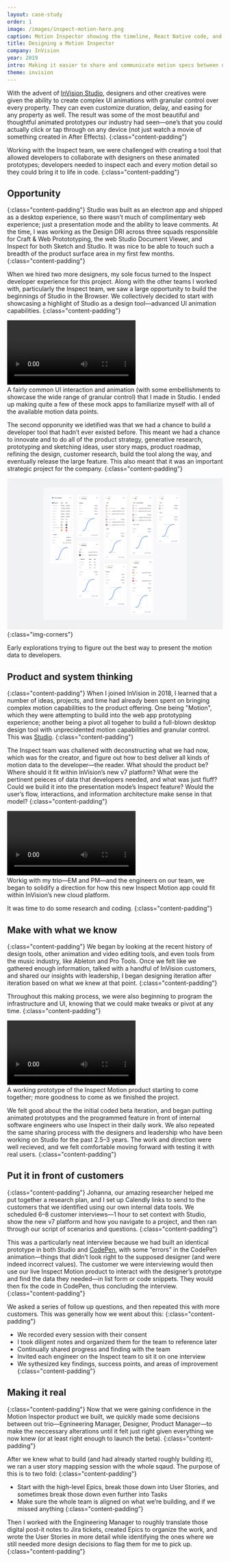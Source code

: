 ```yaml
---
layout: case-study
order: 1
image: /images/inspect-motion-hero.png
caption: Motion Inspector showing the timeline, React Native code, and list data.
title: Designing a Motion Inspector
company: InVision
year: 2019
intro: Making it easier to share and communicate motion specs between designers and developers.
theme: invision
---
```


With the advent of <a class="c-work__case-study-invision" href="https://www.invisionapp.com/studio">InVision Studio</a>, designers and other creatives were given the ability to create complex UI animations with granular control over every property. They can even customize duration, delay, and easing for any property as well. The result was some of the most beautiful and thoughtful animated prototypes our industry had seen—one’s that you could actually click or tap through on any device (not just watch a movie of something created in After Effects).
{:class="content-padding"}

Working with the Inspect team, we were challenged with creating a tool that allowed developers to collaborate with designers on these animated prototypes; developers needed to inspect each and every motion detail so they could bring it to life in code.
{:class="content-padding"}

## Opportunity
{:class="content-padding"}
Studio was built as an electron app and shipped as a desktop experience, so there wasn’t much of complimentary web experience; just a presentation mode and the ability to leave comments. At the time, I was working as the Design DRI across three squads responsible for Craft & Web Protototyping, the web Studio Document Viewer, and Inspect for both Sketch and Studio. It was nice to be able to touch such a breadth of the product surface area in my first few months.
{:class="content-padding"}

When we hired two more designers, my sole focus turned to the Inspect developer experience for this project. Along with the other teams I worked with, particularly the Inspect team, we saw a large opportunity to build the beginnings of Studio in the Browser. We collectively decided to start with showcasing a highlight of Studio as a design tool—advanced UI animation capabilities.
{:class="content-padding"}

<video playsinline="" loop="" autoplay="" preload="metadata" class="case__video">
  <source class="case__source" src="/images/videos/studio-animation-capabilities.mp4" type="video/mp4">
</video>
<figcaption>A fairly common UI interaction and animation (with some embellishments to showcase the wide range of granular control) that I made in Studio. I ended up making quite a few of these mock apps to familiarize myself with all of the available motion data points.</figcaption>

The second opporunity we idetified was that we had a chance to build a developer tool that hadn’t ever existed before. This meant we had a chance to innovate and to do all of the product strategy, generative research, prototyping and sketching ideas, user story maps, product roadmap, refining the design, customer research, build the tool along the way, and eventually release the large feature. This also meant that it was an important strategic project for the company.
{:class="content-padding"}

![motion-inspector-explorations](/images/motion-inspector-explorations.png){:class="img-corners"}
<figcaption>Early explorations trying to figure out the best way to present the motion data to developers.</figcaption>

## Product and system thinking
{:class="content-padding"}
When I joined InVision in 2018, I learned that a number of ideas, projects, and time had already been spent on bringing complex motion capabilities to the product offering. One being "Motion", which they were attempting to build into the web app prototyping experience; another being a pivot all togeher to build a full-blown desktop design tool with unprecidented motion capabilities and granular control. This was <a class="c-work__case-study-invision" href="https://www.invisionapp.com/studio">Studio</a>.
{:class="content-padding"}

The Inspect team was challened with deconstructing what we had now, which was for the creator, and figure out how to best deliver all kinds of motion data to the developer—the reader. What should the product be? Where should it fit within InVision’s new v7 platform? What were the pertinent peieces of data that developers needed, and what was just fluff? Could we build it into the presentation mode’s Inspect feature? Would the user’s flow, interactions, and information architecture make sense in that model?
{:class="content-padding"}

<video playsinline="" loop="" autoplay="" preload="metadata" class="case__video">
  <source class="case__source" src="/images/videos/motion-begin-prototyping.mp4" type="video/mp4">
</video>
<figcaption>Workig with my trio—EM and PM—and the engineers on our team, we began to solidify a direction for how this new Inspect Motion app could fit within InVision’s new cloud platform.</figcaption>

It was time to do some research and coding.
{:class="content-padding"}

## Make with what we know
{:class="content-padding"}
We began by looking at the recent history of design tools, other animation and video editing tools, and even tools from the music industry, like Ableton and Pro Tools. Once we felt like we gathered enough information, talked with a handful of InVision customers, and shared our insights with leadership, I began designing iteration after iteration based on what we knew at that point.
{:class="content-padding"}

Throughout this making process, we were also beginning to program the infrastructure and UI, knowing that we could make tweaks or pivot at any time.
{:class="content-padding"}

<video playsinline="" loop="" autoplay="" preload="metadata" class="case__video">
  <source class="case__source" src="/images/videos/inspect-motion-coded-beta.mp4" type="video/mp4">
</video>
<figcaption>A working prototype of the Inspect Motion product starting to come together; more goodness to come as we finished the project.</figcaption>

We felt good about the the initial coded beta iteration, and began putting animated prototypes and the programmed feature in front of internal software engineers who use Inspect in their daily work. We also repeated the same sharing process with the designers and leadership who have been working on Studio for the past 2.5–3 years. The work and direction were well recieved, and we felt comfortable moving forward with testing it with real users.
{:class="content-padding"}

## Put it in front of customers
{:class="content-padding"}
Johanna, our amazing researcher helped me put together a research plan, and I set up Calendly links to send to the customers that we identified using our own internal data tools. We scheduled 6–8 customer interviews—1 hour to set context with Studio, show the new v7 platform and how you navigate to a project, and then ran through our script of scenarios and questions.
{:class="content-padding"}

This was a particularly neat interview because we had built an identical prototype in both Studio and <a class="c-work__case-study-invision" href="https://codepen.io/matthewcpaul/pen/wbOzxj">CodePen</a>, with some “errors” in the CodePen animation—things that didn’t look right to the supposed designer (and were indeed incorrect values). The customer we were interviewing would then use our live Inspect Motion product to interact with the designer’s prototype and find the data they needed—in list form or code snippets. They would then fix the code in CodePen, thus concluding the interview.
{:class="content-padding"}

We asked a series of follow up questions, and then repeated this with more customers. This was generally how we went about this:
{:class="content-padding"}
- We recorded every session with their consent
- I took diligent notes and organized them for the team to reference later
- Continually shared progress and finding with the team
- Invited each engineer on the Inspect team to sit it on one interview
- We sythesized key findings, success points, and areas of improvement
{:class="content-padding"}

## Making it real
{:class="content-padding"}
Now that we were gaining confidence in the Motion Inspector product we built, we quickly made some decisions between out trio—Egnineering Manager, Designer, Product Manager—to make the neccessary alterations until it felt just right given everything we now knew (or at least right enough to launch the beta).
{:class="content-padding"}

After we knew what to build (and had already started roughly building it), we ran a user story mapping session with the whole sqaud. The purpose of this is to two fold:
{:class="content-padding"}
- Start with the high-level Epics, break those down into User Stories, and sometimes break those down even further into Tasks
- Make sure the whole team is aligned on what we’re building, and if we missed anything
{:class="content-padding"}

Then I worked with the Engineering Manager to roughly translate those digital post-it notes to Jira tickets, created Epics to organize the work, and wrote the User Stories in more detail while identifying the ones where we still needed more design decisions to flag them for me to pick up.
{:class="content-padding"}
